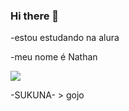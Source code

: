 ### Hi there 👋

-estou estudando na alura

-meu nome é Nathan

<!--
**Nathja12/Nathja12** is a ✨ _special_ ✨ repository because its `README.md` (this file) appears on your GitHub profile.

Here are some ideas to get you started:

- 🔭 I’m currently working on ...
- 🌱 I’m currently learning ...
- 👯 I’m looking to collaborate on ...
- 🤔 I’m looking for help with ...
- 💬 Ask me about ...
- 📫 How to reach me: ...
- 😄 Pronouns: ...
- ⚡ Fun fact: ...
-->
![](https://media.tenor.com/AcLRYKN-0hAAAAAC/sukuna-manga.gif)

-SUKUNA- > gojo

